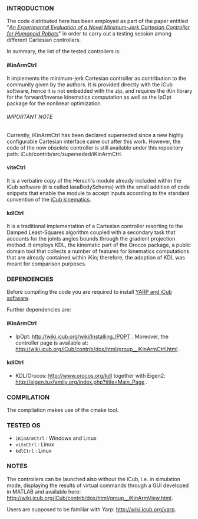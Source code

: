 
### INTRODUCTION
The code distributed here has been employed as part of the paper entitled "[_An Experimental Evaluation of a Novel Minimum-Jerk Cartesian Controller for Humanoid Robots_](https://doi.org/10.1109/IROS.2010.5650851)" in order to carry out a testing session among different Cartesian controllers.

In summary, the list of the tested controllers is:

#### iKinArmCtrl
It implements the minimum-jerk Cartesian controller as contribution to the community given by the authors. It is provided directly with the iCub software, hence it is not embedded with the zip, and requires the iKin library for the forward/inverse kinematics computation as well as the IpOpt package for the nonlinear optimization.

###### IMPORTANT NOTE
Currently, iKinArmCtrl has been declared superseded since a new highly configurable Cartesian interface came out after this work. However, the code of the now obsolete controller is still available under this repository path: iCub/contrib/src/superseded/iKinArmCtrl.

#### viteCtrl
It is a verbatim copy of the Hersch's module already included within the iCub software
(it is called lasaBodySchema) with the small addition of code snippets that enable the module to accept inputs according to the standard convention of the [iCub kinematics](http://wiki.icub.org/wiki/ICubForwardKinematics).

#### kdlCtrl
It is a traditional implementation of a Cartesian controller resorting to the Damped Least-Squares algorithm coupled with a secondary task that accounts for the joints angles bounds through the gradient projection method. It employs KDL, the kinematic part of the Orocos package, a public domain tool that collects a number of features for kinematics computations that are already contained within iKin; therefore, the adoption of KDL was meant for comparison purposes.

### DEPENDENCIES
Before compiling the code you are required to install [YARP and iCub software](http://wiki.icub.org/wiki/Manual#Six._Software.2C_Compiling_YARP_and_iCub).

Further dependencies are:

#### iKinArmCtrl
- IpOpt: http://wiki.icub.org/wiki/Installing_IPOPT .
Moreover, the controller page is available at: http://wiki.icub.org/iCub/contrib/dox/html/group__iKinArmCtrl.html .

#### kdlCtrl
- KDL/Orocos: http://www.orocos.org/kdl together with Eigen2: http://eigen.tuxfamily.org/index.php?title=Main_Page .

### COMPILATION
The compilation makes use of the cmake tool.

### TESTED OS
- `iKinArmCtrl` : Windows and Linux
- `viteCtrl`    : Linux
- `kdlCtrl`     : Linux


### NOTES
The controllers can be launched also without the iCub, i.e. in simulation mode, displaying the results of virtual commands through a GUI developed in MATLAB and available here: http://wiki.icub.org/iCub/contrib/dox/html/group__iKinArmView.html.

Users are supposed to be familiar with Yarp: http://wiki.icub.org/yarp.
